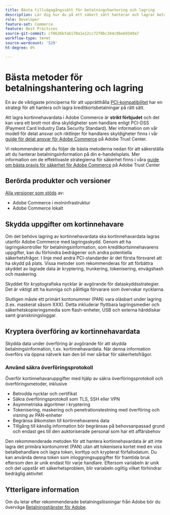 ```yaml
---
title: Bästa tillvägagångssätt för betalningshantering och lagring
description: Lär dig hur du på ett säkert sätt hanterar och lagrar betalningsinformation
role: Developer
feature-set: Commerce
feature: Best Practices
source-git-commit: cf8626bfab170a1e12cc72f0bc344c9beb9349a7
workflow-type: tm+mt
source-wordcount: '529'
ht-degree: 0%

---
```



# Bästa metoder för betalningshantering och lagring

En av de viktigaste principerna för att upprätthålla [PCI-kompatibilitet](https://experienceleague.adobe.com/docs/commerce-admin/start/compliance/payments/compliance-pci.html) har en strategi för att hantera och lagra kreditkortsbetalningar på rätt sätt.

Att lagra kortinnehavardata i Adobe Commerce är **strikt förbjudet** och det kan vara ett brott mot dina skyldigheter som handlare enligt PCI-DSS (Payment Card Industry Data Security Standard). Mer information om vår modell för delat ansvar och riktlinjer för handlares skyldigheter finns i vår [guide för delat ansvar för Adobe Commerce](https://www.adobe.com/content/dam/cc/en/trust-center/ungated/whitepapers/experience-cloud/adobe-commerce-shared-responsibility-guide.pdf) på Adobe Trust Center.

Vi rekommenderar att du följer de bästa metoderna nedan för att säkerställa att du hanterar betalningsinformation på din e-handelsplats. Mer information om de effektivaste strategierna för säkerhet finns i våra [guide om bästa praxis för säkerhet för Adobe Commerce](https://www.adobe.com/content/dam/cc/en/trust-center/ungated/whitepapers/experience-cloud/adobe-commerce-best-practices-guide.pdf) på Adobe Trust Center

## Berörda produkter och versioner

[Alla versioner som stöds](../../../release/versions.md) av:

* Adobe Commerce i molninfrastruktur
* Adobe Commerce lokalt

## Skydda uppgifter om kortinnehavare

Om det behövs lagring av kortinnehavardata ska kortinnehavardata lagras utanför Adobe Commerce med lagringsskydd. Genom att ha lagringskontroller för betalningsinformation, som kreditkortsinnehavarens uppgifter, kan du förhindra bedrägerier och andra potentiella säkerhetsfrågor. I linje med andra PCI-standarder är det första försvaret att ha skydd på plats. Vissa metoder som rekommenderas för att förbättra skyddet av lagrade data är kryptering, trunkering, tokenisering, envägshash och maskering.

Skyddet för kryptografiska nycklar är avgörande för dataskyddsstrategier. Det är viktigt att ha kunniga och pålitliga förvarare som övervakar nycklarna.

Slutligen måste ett primärt kontonummer (PAN) vara oläsbart under lagring (t.ex. maskerat såsom XXX). Detta inkluderar flyttbara lagringsmedier och säkerhetskopieringsmedia som flash-enheter, USB och externa hårddiskar samt granskningsloggar.

## Kryptera överföring av kortinnehavardata

Skydda data under överföring är avgörande för att skydda betalningsinformation, t.ex. kortinnehavardata. När denna information överförs via öppna nätverk kan den bli mer sårbar för säkerhetsfrågor.

### Använd säkra överföringsprotokoll

Överför kortinnehavaruppgifter med hjälp av säkra överföringsprotokoll och överföringsmetoder, inklusive

* Betrodda nycklar och certifikat
* Säkra överföringsprotokoll som TLS, SSH eller VPN
* Asymmetriska algoritmer i kryptering
* Tokenisering, maskering och penetrationstestning med överföring och visning av PAN-enheter
* Begränsa åtkomsten till kortinnehavarens data
* Tillgång till känslig information bör begränsas på behovsanpassad grund och endast ges till den auktoriserade personal som har ett affärsbehov

Den rekommenderade metoden för att hantera kortinnehavardata är att inte lagra det primära kontonumret (PAN) utan att tokenisera kortet med en viss betalbehandlare och lagra token, korttyp och krypterat förfallodatum. Du kan använda denna token som inloggningsuppgifter för framtida bruk eftersom den är unik endast för varje handlare. Eftersom variabeln är unik och det uppstår ett säkerhetsproblem, blir variabeln ogiltig vilket förhindrar bedräglig aktivitet

## Ytterligare information

Om du letar efter rekommenderade betalningslösningar från Adobe bör du överväga [Betalningstjänster för Adobe](https://experienceleague.adobe.com/docs/commerce-merchant-services/payment-services/overview.html).
